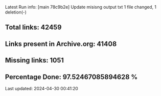 Latest Run info: 
[main 78c9b2e] Update misisng output txt
 1 file changed, 1 deletion(-)

## Total links: 42459

## Links present in Archive.org: 41408

## Missing links: 1051

## Percentage Done: 97.52467085894628 %


Last updated: 2024-04-30 00:41:20
